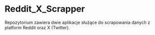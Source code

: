 # Reddit_X_Scrapper
Repozytorium zawiera dwie aplikacje służące do scrapowania danych z platform Reddit oraz  X (Twitter).
